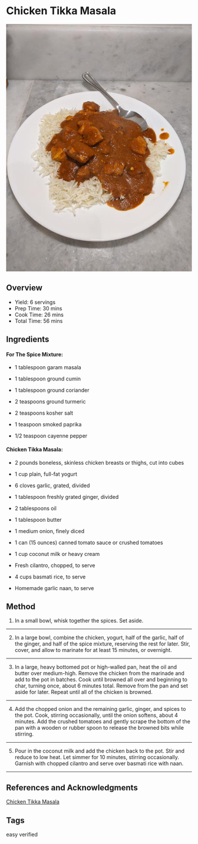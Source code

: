 # Chicken Tikka Masala

<p align="center">
<img title="Chicken Tikka Masala" src="../assets/chicken-tikka-masala.jpg">
</p>

## Overview

- Yield: 6 servings
- Prep Time: 30 mins
- Cook Time: 26 mins
- Total Time: 56 mins

## Ingredients

#### For The Spice Mixture:

- 1 tablespoon garam masala

- 1 tablespoon ground cumin

- 1 tablespoon ground coriander

- 2 teaspoons ground turmeric

- 2 teaspoons kosher salt

- 1 teaspoon smoked paprika

- 1/2 teaspoon cayenne pepper

#### Chicken Tikka Masala:

- 2 pounds boneless, skinless chicken breasts or thighs, cut into cubes

- 1 cup plain, full-fat yogurt

- 6 cloves garlic, grated, divided

- 1 tablespoon freshly grated ginger, divided

- 2 tablespoons oil

- 1 tablespoon butter

- 1 medium onion, finely diced

- 1 can (15 ounces) canned tomato sauce or crushed tomatoes

- 1 cup coconut milk or heavy cream

- Fresh cilantro, chopped, to serve

- 4 cups basmati rice, to serve

- Homemade garlic naan, to serve

## Method

1. In a small bowl, whisk together the spices. Set aside.
---
2. In a large bowl, combine the chicken, yogurt, half of the garlic, half of the ginger, and half of the spice mixture, reserving the rest for later. Stir, cover, and allow to marinate for at least 15 minutes, or overnight.
---
3. In a large, heavy bottomed pot or high-walled pan, heat the oil and butter over medium-high. Remove the chicken from the marinade and add to the pot in batches. Cook until browned all over and beginning to char, turning once, about 6 minutes total. Remove from the pan and set aside for later. Repeat until all of the chicken is browned.
---
4. Add the chopped onion and the remaining garlic, ginger, and spices to the pot. Cook, stirring occasionally, until the onion softens, about 4 minutes. Add the crushed tomatoes and gently scrape the bottom of the pan with a wooden or rubber spoon to release the browned bits while stirring.
---
5. Pour in the coconut milk and add the chicken back to the pot. Stir and reduce to low heat. Let simmer for 10 minutes, stirring occasionally. Garnish with chopped cilantro and serve over basmati rice with naan.
---

## References and Acknowledgments

[Chicken Tikka Masala](https://hostthetoast.com/easy-chicken-tikka-masala/)

## Tags
easy
verified
